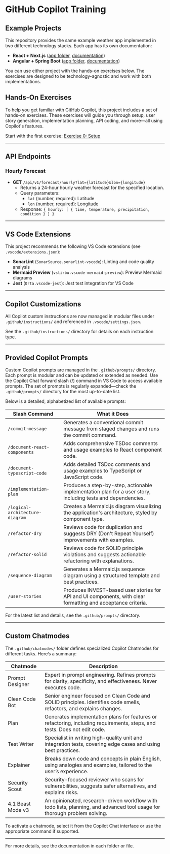 # GitHub Copilot Training

## Example Projects


This repository provides the same example weather app implemented in two different technology stacks. Each app has its own documentation:


- **React + Next.js** ([app folder](apps/react-nextjs), [documentation](apps/react-nextjs/README.md))
- **Angular + Spring Boot** ([app folder](apps/angular-springboot), [documentation](apps/angular-springboot/README.md))

You can use either project with the hands-on exercises below. The exercises are designed to be technology-agnostic and work with both implementations.

## Hands-On Exercises

To help you get familiar with GitHub Copilot, this project includes a set of hands-on exercises. These exercises will guide you through setup, user story generation, implementation planning, API coding, and more—all using Copilot's features.

Start with the first exercise: [Exercise 0: Setup](hands-on-exercises/exercise-0_setup.md)

---



## API Endpoints

### Hourly Forecast

- **GET** `/api/v1/forecast/hourly?lat={latitude}&lon={longitude}`
  - Returns a 24-hour hourly weather forecast for the specified location.
  - Query parameters:
    - `lat` (number, required): Latitude
    - `lon` (number, required): Longitude
  - Response: `{ hourly: [ { time, temperature, precipitation, condition } ] }`

---

## VS Code Extensions

This project recommends the following VS Code extensions (see `.vscode/extensions.json`):

- **SonarLint** (`SonarSource.sonarlint-vscode`): Linting and code quality analysis
- **Mermaid Preview** (`vstirbu.vscode-mermaid-preview`): Preview Mermaid diagrams
- **Jest** (`Orta.vscode-jest`): Jest test integration for VS Code

---

## Copilot Customizations

All Copilot custom instructions are now managed in modular files under `.github/instructions/` and referenced in `.vscode/settings.json`.

See the `.github/instructions/` directory for details on each instruction type.

---

## Provided Copilot Prompts

Custom Copilot prompts are managed in the `.github/prompts/` directory. Each prompt is modular and can be updated or extended as needed. Use the Copilot Chat forward slash (/) command in VS Code to access available prompts. The set of prompts is regularly expanded—check the `.github/prompts/` directory for the most up-to-date list.

Below is a detailed, alphabetized list of available prompts:

| Slash Command                   | What it Does                                                                                 |
|---------------------------------|---------------------------------------------------------------------------------------------|
| `/commit-message`               | Generates a conventional commit message from staged changes and runs the commit command.     |
| `/document-react-components`    | Adds comprehensive TSDoc comments and usage examples to React component code.                |
| `/document-typescript-code`     | Adds detailed TSDoc comments and usage examples to TypeScript or JavaScript code.            |
| `/implementation-plan`          | Produces a step-by-step, actionable implementation plan for a user story, including tests and dependencies. |
| `/logical-architecture-diagram` | Creates a Mermaid.js diagram visualizing the application's architecture, styled by component type. |
| `/refactor-dry`                 | Reviews code for duplication and suggests DRY (Don't Repeat Yourself) improvements with examples. |
| `/refactor-solid`               | Reviews code for SOLID principle violations and suggests actionable refactoring with explanations. |
| `/sequence-diagram`             | Generates a Mermaid.js sequence diagram using a structured template and best practices.      |
| `/user-stories`                 | Produces INVEST-based user stories for API and UI components, with clear formatting and acceptance criteria. |

For the latest list and details, see the `.github/prompts/` directory.

---

## Custom Chatmodes

The `.github/chatmodes/` folder defines specialized Copilot Chatmodes for different tasks. Here’s a summary:

| Chatmode         | Description                                                                                                    |
|------------------|----------------------------------------------------------------------------------------------------------------|
| Prompt Designer  | Expert in prompt engineering. Refines prompts for clarity, specificity, and effectiveness. Never executes code. |
| Clean Code Bot   | Senior engineer focused on Clean Code and SOLID principles. Identifies code smells, refactors, and explains changes. |
| Plan             | Generates implementation plans for features or refactoring, including requirements, steps, and tests. Does not edit code. |
| Test Writer      | Specialist in writing high-quality unit and integration tests, covering edge cases and using best practices.     |
| Explainer        | Breaks down code and concepts in plain English, using analogies and examples, tailored to the user’s experience. |
| Security Scout   | Security-focused reviewer who scans for vulnerabilities, suggests safer alternatives, and explains risks.        |
| 4.1 Beast Mode v3       | An opinionated, research-driven workflow with todo lists, planning, and advanced tool usage for thorough problem solving. |

To activate a chatmode, select it from the Copilot Chat interface or use the appropriate command if supported.

---

For more details, see the documentation in each folder or file.

